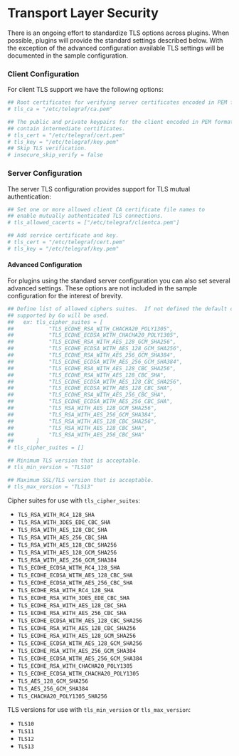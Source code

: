 # Transport Layer Security

There is an ongoing effort to standardize TLS options across plugins.  When
possible, plugins will provide the standard settings described below.  With the
exception of the advanced configuration available TLS settings will be
documented in the sample configuration.

### Client Configuration

For client TLS support we have the following options:
```toml
## Root certificates for verifying server certificates encoded in PEM format.
# tls_ca = "/etc/telegraf/ca.pem"

## The public and private keypairs for the client encoded in PEM format.  May
## contain intermediate certificates.
# tls_cert = "/etc/telegraf/cert.pem"
# tls_key = "/etc/telegraf/key.pem"
## Skip TLS verification.
# insecure_skip_verify = false
```

### Server Configuration

The server TLS configuration provides support for TLS mutual authentication:

```toml
## Set one or more allowed client CA certificate file names to
## enable mutually authenticated TLS connections.
# tls_allowed_cacerts = ["/etc/telegraf/clientca.pem"]

## Add service certificate and key.
# tls_cert = "/etc/telegraf/cert.pem"
# tls_key = "/etc/telegraf/key.pem"
```

#### Advanced Configuration

For plugins using the standard server configuration you can also set several
advanced settings.  These options are not included in the sample configuration
for the interest of brevity.

```toml
## Define list of allowed ciphers suites.  If not defined the default ciphers
## supported by Go will be used.
##   ex: tls_cipher_suites = [
## 	         "TLS_ECDHE_RSA_WITH_CHACHA20_POLY1305",
## 	         "TLS_ECDHE_ECDSA_WITH_CHACHA20_POLY1305",
## 	         "TLS_ECDHE_RSA_WITH_AES_128_GCM_SHA256",
## 	         "TLS_ECDHE_ECDSA_WITH_AES_128_GCM_SHA256",
## 	         "TLS_ECDHE_RSA_WITH_AES_256_GCM_SHA384",
## 	         "TLS_ECDHE_ECDSA_WITH_AES_256_GCM_SHA384",
## 	         "TLS_ECDHE_RSA_WITH_AES_128_CBC_SHA256",
## 	         "TLS_ECDHE_RSA_WITH_AES_128_CBC_SHA",
## 	         "TLS_ECDHE_ECDSA_WITH_AES_128_CBC_SHA256",
## 	         "TLS_ECDHE_ECDSA_WITH_AES_128_CBC_SHA",
## 	         "TLS_ECDHE_RSA_WITH_AES_256_CBC_SHA",
## 	         "TLS_ECDHE_ECDSA_WITH_AES_256_CBC_SHA",
## 	         "TLS_RSA_WITH_AES_128_GCM_SHA256",
## 	         "TLS_RSA_WITH_AES_256_GCM_SHA384",
## 	         "TLS_RSA_WITH_AES_128_CBC_SHA256",
## 	         "TLS_RSA_WITH_AES_128_CBC_SHA",
## 	         "TLS_RSA_WITH_AES_256_CBC_SHA"
##       ]
# tls_cipher_suites = []

## Minimum TLS version that is acceptable.
# tls_min_version = "TLS10"

## Maximum SSL/TLS version that is acceptable.
# tls_max_version = "TLS13"
```

Cipher suites for use with `tls_cipher_suites`:
- `TLS_RSA_WITH_RC4_128_SHA`
- `TLS_RSA_WITH_3DES_EDE_CBC_SHA`
- `TLS_RSA_WITH_AES_128_CBC_SHA`
- `TLS_RSA_WITH_AES_256_CBC_SHA`
- `TLS_RSA_WITH_AES_128_CBC_SHA256`
- `TLS_RSA_WITH_AES_128_GCM_SHA256`
- `TLS_RSA_WITH_AES_256_GCM_SHA384`
- `TLS_ECDHE_ECDSA_WITH_RC4_128_SHA`
- `TLS_ECDHE_ECDSA_WITH_AES_128_CBC_SHA`
- `TLS_ECDHE_ECDSA_WITH_AES_256_CBC_SHA`
- `TLS_ECDHE_RSA_WITH_RC4_128_SHA`
- `TLS_ECDHE_RSA_WITH_3DES_EDE_CBC_SHA`
- `TLS_ECDHE_RSA_WITH_AES_128_CBC_SHA`
- `TLS_ECDHE_RSA_WITH_AES_256_CBC_SHA`
- `TLS_ECDHE_ECDSA_WITH_AES_128_CBC_SHA256`
- `TLS_ECDHE_RSA_WITH_AES_128_CBC_SHA256`
- `TLS_ECDHE_RSA_WITH_AES_128_GCM_SHA256`
- `TLS_ECDHE_ECDSA_WITH_AES_128_GCM_SHA256`
- `TLS_ECDHE_RSA_WITH_AES_256_GCM_SHA384`
- `TLS_ECDHE_ECDSA_WITH_AES_256_GCM_SHA384`
- `TLS_ECDHE_RSA_WITH_CHACHA20_POLY1305`
- `TLS_ECDHE_ECDSA_WITH_CHACHA20_POLY1305`
- `TLS_AES_128_GCM_SHA256`
- `TLS_AES_256_GCM_SHA384`
- `TLS_CHACHA20_POLY1305_SHA256`

TLS versions for use with `tls_min_version` or `tls_max_version`:
- `TLS10`
- `TLS11`
- `TLS12`
- `TLS13`
